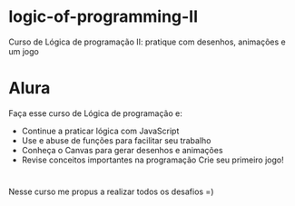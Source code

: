 # logic-of-programming-II
Curso de Lógica de programação II: pratique com desenhos, animações e um jogo

# Alura
Faça esse curso de Lógica de programação e:
- Continue a praticar lógica com JavaScript
- Use e abuse de funções para facilitar seu trabalho
- Conheça o Canvas para gerar desenhos e animações
- Revise conceitos importantes na programação
Crie seu primeiro jogo!

# 
Nesse curso me propus a realizar todos os desafios =)
